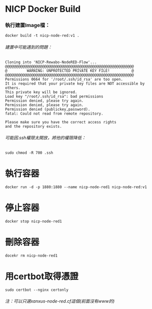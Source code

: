 # NICP Docker Build
### 執行建置Image檔：
    docker build -t nicp-node-red:v1 .
###### 建置中可能遇到的問題：

    Cloning into 'NICP-Rewabo-NodeRED-Flow'...
    @@@@@@@@@@@@@@@@@@@@@@@@@@@@@@@@@@@@@@@@@@@@@@@@@@@@@@@@@@@
    @         WARNING: UNPROTECTED PRIVATE KEY FILE!          @
    @@@@@@@@@@@@@@@@@@@@@@@@@@@@@@@@@@@@@@@@@@@@@@@@@@@@@@@@@@@
    Permissions 0664 for '/root/.ssh/id_rsa' are too open.
    It is required that your private key files are NOT accessible by others.
    This private key will be ignored.
    Load key "/root/.ssh/id_rsa": bad permissions
    Permission denied, please try again.
    Permission denied, please try again.
    Permission denied (publickey,password).
    fatal: Could not read from remote repository.

    Please make sure you have the correct access rights
    and the repository exists.
###### 可能因.ssh權限太開放，將他的權限降低：
    sudo chmod -R 700 .ssh
# 執行容器
    docker run -d -p 1880:1880 --name nicp-node-red1 nicp-node-red:v1
# 停止容器
	docker stop nicp-node-red1
# 刪除容器
	docekr rm nicp-node-red1
# 用certbot取得憑證
	sudo certbot --nginx certonly
###### 注：可以只選xanxus-node-red.cf這個(前面沒有www的)